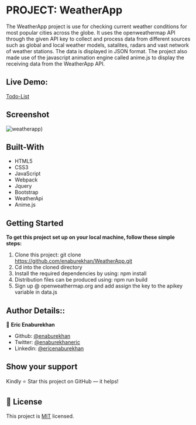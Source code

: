 # PROJECT: WeatherApp

The WeatherApp project is use for checking current weather conditions for most popular cities across the globe. It uses the openweathermap API through the given API key to collect and process data from different sources such as global and local weather models, satalites, radars and vast network of weather stations. The data is displayed in JSON format. The project also made use of the javascript animation engine called anime.js to display the receiving data from the WeatherApp API.
 
 ## Live Demo:
[Todo-List]()

## Screenshot
![weatherapp](https://user-images.githubusercontent.com/51296741/107104308-5093b900-6821-11eb-8c5d-7392e228bd13.png))

## Built-With

- HTML5
- CSS3
- JavaScript
- Webpack
- Jquery
- Bootstrap
- WeatherApi
- Anime.js

## Getting Started

**To get this project set up on your local machine, follow these simple steps:**

1. Clone this project: git clone https://github.com/enaburekhan/WeatherApp.git
2. Cd into the cloned directory
3. Install the required dependencies by using: npm install
4. Distribution files can be produced using: npm run build
5. Sign up @ openweathermap.org and add assign the key to the apikey variable in data.js

## Author Details::

👤 **Eric Enaburekhan**

- Github: [@enaburekhan](https://github.com/enaburekhan)
- Twitter: [@enaburekhaneric](https://twitter.com/enaburekhaneric)
- Linkedin: [@ericenaburekhan](https://www.linkedin.com/in/eric-enaburekhan-801a28100/)

## Show your support

Kindly ⭐ Star this project on GitHub — it helps!

## 📝 License

This project is [MIT](lic.url) licensed.   
